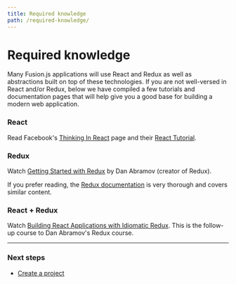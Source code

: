 ```yaml
---
title: Required knowledge
path: /required-knowledge/
---
```


# Required knowledge

Many Fusion.js applications will use React and Redux as well as abstractions built on top of these technologies. If you are not well-versed in React and/or Redux, below we have compiled a few tutorials and documentation pages that will help give you a good base for building a modern web application.

### React

Read Facebook's [Thinking In React](https://facebook.github.io/react/docs/thinking-in-react.html) page and their [React Tutorial](https://facebook.github.io/react/docs/tutorial.html).

### Redux

Watch [Getting Started with Redux](https://egghead.io/courses/getting-started-with-redux) by Dan Abramov (creator of Redux).

If you prefer reading, the [Redux documentation](http://redux.js.org/docs/introduction/) is very thorough and covers similar content.

### React + Redux

Watch [Building React Applications with Idiomatic Redux](https://egghead.io/courses/building-react-applications-with-idiomatic-redux). This is the follow-up course to Dan Abramov's Redux course.

---

### Next steps

* [Create a project](/docs/getting-started/create-a-project)
